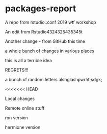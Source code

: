 # packages-report
A repo from rstudio::conf 2019 wtf workshop

An edit from Rstudio4324325435345t

Another change - from GitHub this time




a whole bunch of changes in various places

this is all a terrible idea



REGRETS!!!


a bunch of random letters alshglashpwrht;sdgk;


<<<<<<< HEAD

Local changes 

Remote online stuff 

ron version

hermione version
